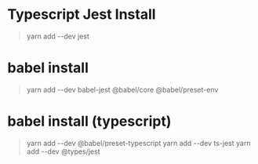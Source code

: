 # Typescript Jest Install

> yarn add --dev jest

# babel install
> yarn add --dev babel-jest @babel/core @babel/preset-env

# babel install (typescript)
> yarn add --dev @babel/preset-typescript
> yarn add --dev ts-jest
> yarn add --dev @types/jest